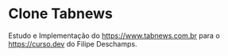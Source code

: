 # Clone Tabnews

Estudo e Implementação do https://www.tabnews.com.br para o https://curso.dev do Filipe Deschamps.
